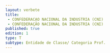```yaml
---
layout: verbete
title:
 - CONFEDERACAO NACIONAL DA INDUSTRIA (CNI)
 - CONFEDERAÇÃO NACIONAL DA INDUSTRIA (CNI)
published: true
edition: 1  
type: T
subtype: Entidade de Classe/ Categoria Prof.
---
```


